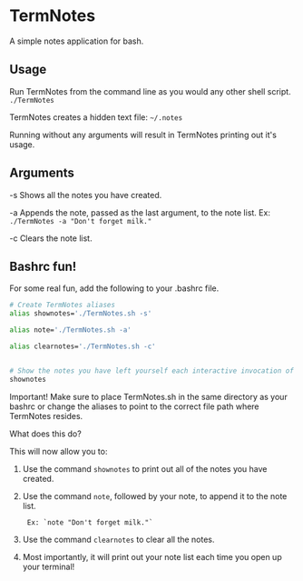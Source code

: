 TermNotes
=========

A simple notes application for bash.

## Usage ##

Run TermNotes from the command line as you would any other shell script.
	`./TermNotes`

TermNotes creates a hidden text file: `~/.notes`

Running without any arguments will result in TermNotes printing out it's usage.

## Arguments ##

-s		Shows all the notes you have created.

-a		Appends the note, passed as the last argument, to the note list.
			Ex: `./TermNotes -a "Don't forget milk."`

-c		Clears the note list.

## Bashrc fun! ##
For some real fun, add the following to your .bashrc file.

```bash
# Create TermNotes aliases
alias shownotes='./TermNotes.sh -s'

alias note='./TermNotes.sh -a'

alias clearnotes='./TermNotes.sh -c'


# Show the notes you have left yourself each interactive invocation of bash
shownotes
```
<dl>
  <dt>Important! Make sure to place TermNotes.sh in the same directory as your bashrc or change the aliases to point to the correct file path where TermNotes resides.</dt>
</dl>

What does this do? 

This will now allow you to:

1. Use the command `shownotes` to print out all of the notes you have created.

2. Use the command `note`, followed by your note, to append it to the note list.

		Ex: `note "Don't forget milk."`

3. Use the command `clearnotes` to clear all the notes.

4. Most importantly, it will print out your note list each time you open up your terminal!

